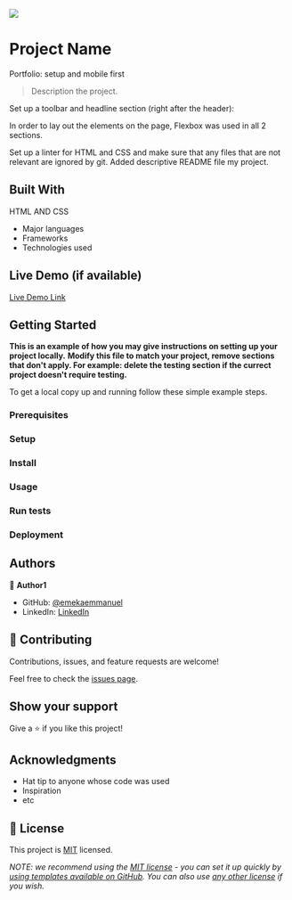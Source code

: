![](https://img.shields.io/badge/Microverse-blueviolet)

# Project Name

Portfolio: setup and mobile first

> Description the project.


Set up a toolbar and headline section (right after the header):

In order to lay out the elements on the page, Flexbox was used in all 2 sections.

Set up a linter for HTML and CSS and make sure that any files that are not relevant are ignored by git.
Added descriptive README file my project.

## Built With
HTML AND CSS

- Major languages
- Frameworks
- Technologies used

## Live Demo (if available)

[Live Demo Link](https://livedemo.com)


## Getting Started

**This is an example of how you may give instructions on setting up your project locally.**
**Modify this file to match your project, remove sections that don't apply. For example: delete the testing section if the currect project doesn't require testing.**


To get a local copy up and running follow these simple example steps.

### Prerequisites

### Setup

### Install

### Usage

### Run tests

### Deployment



## Authors

👤 **Author1**

- GitHub: [@emekaemmanuel](https://github.com/emekaemmanuel)
- LinkedIn: [LinkedIn](https://linkedin.com/in/emeka-ugboaja-167820226)


## 🤝 Contributing

Contributions, issues, and feature requests are welcome!

Feel free to check the [issues page](https://github.com/EmekaEmmanuel/hello_microverse/issues).

## Show your support

Give a ⭐️ if you like this project!

## Acknowledgments

- Hat tip to anyone whose code was used
- Inspiration
- etc

## 📝 License

This project is [MIT](./LICENSE) licensed.

_NOTE: we recommend using the [MIT license](https://choosealicense.com/licenses/mit/) - you can set it up quickly by [using templates available on GitHub](https://docs.github.com/en/communities/setting-up-your-project-for-healthy-contributions/adding-a-license-to-a-repository). You can also use [any other license](https://choosealicense.com/licenses/) if you wish._